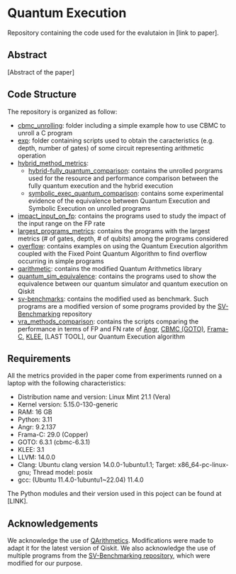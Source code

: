 # Quantum Execution

Repository containing the code used for the evalutaion in [link to paper]. 

## Abstract

[Abstract of the paper]

## Code Structure

The repository is organized as follow:

 - [cbmc_unrolling](https://github.com/PietroZanotta/Quantum-Execution/tree/main/cbmc_unrolling): folder including a simple example how to use CBMC to unroll a C program
 - [exp](https://github.com/PietroZanotta/Quantum-Execution/tree/main/exp): folder containing scripts used to obtain the caracteristics (e.g. depth, number of gates) of some circuit representing arithmetic operation
 - [hybrid_method_metrics](https://github.com/PietroZanotta/Quantum-Execution/tree/main/hybrid_method_metrics):
    - [hybrid-fully_quantum_comparison](https://github.com/PietroZanotta/Quantum-Execution/tree/main/hybrid-fully_quantum_comparison): contains the unrolled porgrams used for the resource and performance comparison between the fully quantum execution and the hybrid execution
    - [symbolic_exec_quantum_comparison](https://github.com/PietroZanotta/Quantum-Execution/tree/main/symbolic_exec_quantum_comparison): contains some experimental evidence of the equivalence between Quantum Execution and Symbolic Execution on unrolled programs
 - [impact_input_on_fp](https://github.com/PietroZanotta/Quantum-Execution/tree/main/impact_input_on_fp): contains the programs used to study the impact of the input range on the FP rate
 - [largest_programs_metrics](https://github.com/PietroZanotta/Quantum-Execution/tree/main/largest_programs_metrics): contains the programs with the largest metrics (# of gates, depth, # of qubits) among the programs considered
 - [overflow](https://github.com/PietroZanotta/Quantum-Execution/tree/main/overflow): contains examples on using the Quantum Execution algorithm coupled with the Fixed Point Quantum Algorithm to find overflow occurring in simple programs
 - [qarithmetic](https://github.com/PietroZanotta/Quantum-Execution/tree/main/qarithmetic): contains the modified Quantum Arithmetics library
 - [quantum_sim_equivalence](https://github.com/PietroZanotta/Quantum-Execution/tree/main/quantum_sim_equivalence): contains the programs used to show the equivalence between our quantum simulator and quantum execution on Qiskit
 - [sv-benchmarks](https://github.com/PietroZanotta/Quantum-Execution/tree/main/sv-benchmarks): contains the modified used as benchmark. Such programs are a modified version of some programs provided by the [SV-Benchmarking](https://gitlab.com/sosy-lab/benchmarking/sv-benchmarks/-/tree/main/c?ref_type=heads) repository 
 - [vra_methods_comparison](https://github.com/PietroZanotta/Quantum-Execution/tree/main/vra_methods_comparison): contains the scripts comparing the performance in terms of FP and FN rate of [Angr](https://docs.angr.io/en/latest/core-concepts/symbolic.html), [CBMC (GOTO)](https://diffblue.github.io/cbmc/group__goto-programs.html), [Frama-C](https://frama-c.com/), [KLEE](https://klee-se.org/), [LAST TOOL], our Quantum Execution algorithm  

## Requirements
All the metrics provided in the paper come from experiments runned on a laptop with the following characteristics:
 - Distribution name and version: Linux Mint 21.1 (Vera)
 - Kernel version: 5.15.0-130-generic
 - RAM: 16 GB
 - Python: 3.11
 - Angr: 9.2.137
 - Frama-C: 29.0 (Copper)
 - GOTO: 6.3.1 (cbmc-6.3.1)
 - KLEE: 3.1
 - LLVM: 14.0.0
 - Clang: Ubuntu clang version 14.0.0-1ubuntu1.1; Target: x86_64-pc-linux-gnu; Thread model: posix
 - gcc: (Ubuntu 11.4.0-1ubuntu1~22.04) 11.4.0

The Python modules and their version used in this poject can be found at [LINK].

## Acknowledgements

We acknowledge the use of [QArithmetics](https://github.com/hkhetawat/QArithmetic). Modifications were made to adapt it for the latest version of Qiskit. We also acknowledge the use of multiple programs from the [SV-Benchmarking repository](https://gitlab.com/sosy-lab/benchmarking/sv-benchmarks/-/tree/main/c?ref_type=heads), which were modified for our purpose.

